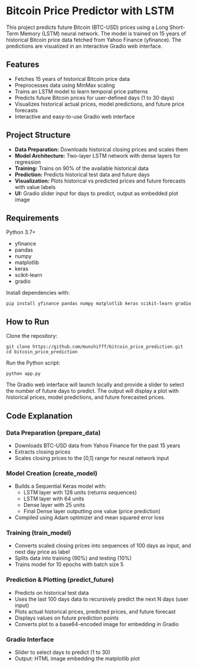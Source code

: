 

<h1>Bitcoin Price Predictor with LSTM</h1>
<p>This project predicts future Bitcoin (BTC-USD) prices using a Long Short-Term Memory (LSTM) neural network. The model is trained on 15 years of historical Bitcoin price data fetched from Yahoo Finance (yfinance). The predictions are visualized in an interactive Gradio web interface.</p>

<h2>Features</h2>
<ul>
    <li>Fetches 15 years of historical Bitcoin price data</li>
    <li>Preprocesses data using MinMax scaling</li>
    <li>Trains an LSTM model to learn temporal price patterns</li>
    <li>Predicts future Bitcoin prices for user-defined days (1 to 30 days)</li>
    <li>Visualizes historical actual prices, model predictions, and future price forecasts</li>
    <li>Interactive and easy-to-use Gradio web interface</li>
</ul>

<h2>Project Structure</h2>
<ul>
    <li><strong>Data Preparation:</strong> Downloads historical closing prices and scales them</li>
    <li><strong>Model Architecture:</strong> Two-layer LSTM network with dense layers for regression</li>
    <li><strong>Training:</strong> Trains on 90% of the available historical data</li>
    <li><strong>Prediction:</strong> Predicts historical test data and future days</li>
    <li><strong>Visualization:</strong> Plots historical vs predicted prices and future forecasts with value labels</li>
    <li><strong>UI:</strong> Gradio slider input for days to predict, output as embedded plot image</li>
</ul>

<h2>Requirements</h2>
<p>Python 3.7+</p>
<ul>
    <li>yfinance</li>
    <li>pandas</li>
    <li>numpy</li>
    <li>matplotlib</li>
    <li>keras</li>
    <li>scikit-learn</li>
    <li>gradio</li>
</ul>

<p>Install dependencies with:</p>
<pre><code>pip install yfinance pandas numpy matplotlib keras scikit-learn gradio</code></pre>

<h2>How to Run</h2>
<p>Clone the repository:</p>
<pre><code>git clone https://github.com/munshifff/bitcoin_price_prediction.git
cd bitcoin_price_prediction</code></pre>

<p>Run the Python script:</p>
<pre><code>python app.py</code></pre>

<p>The Gradio web interface will launch locally and provide a slider to select the number of future days to predict. The output will display a plot with historical prices, model predictions, and future forecasted prices.</p>


<h2>Code Explanation</h2>

<h3>Data Preparation (prepare_data)</h3>
<ul>
    <li>Downloads BTC-USD data from Yahoo Finance for the past 15 years</li>
    <li>Extracts closing prices</li>
    <li>Scales closing prices to the [0,1] range for neural network input</li>
</ul>

<h3>Model Creation (create_model)</h3>
<ul>
    <li>Builds a Sequential Keras model with:
        <ul>
            <li>LSTM layer with 128 units (returns sequences)</li>
            <li>LSTM layer with 64 units</li>
            <li>Dense layer with 25 units</li>
            <li>Final Dense layer outputting one value (price prediction)</li>
        </ul>
    </li>
    <li>Compiled using Adam optimizer and mean squared error loss</li>
</ul>

<h3>Training (train_model)</h3>
<ul>
    <li>Converts scaled closing prices into sequences of 100 days as input, and next day price as label</li>
    <li>Splits data into training (90%) and testing (10%)</li>
    <li>Trains model for 10 epochs with batch size 5</li>
</ul>

<h3>Prediction & Plotting (predict_future)</h3>
<ul>
    <li>Predicts on historical test data</li>
    <li>Uses the last 100 days data to recursively predict the next N days (user input)</li>
    <li>Plots actual historical prices, predicted prices, and future forecast</li>
    <li>Displays values on future prediction points</li>
    <li>Converts plot to a base64-encoded image for embedding in Gradio</li>
</ul>

<h3>Gradio Interface</h3>
<ul>
    <li>Slider to select days to predict (1 to 30)</li>
    <li>Output: HTML image embedding the matplotlib plot</li>
</ul>

